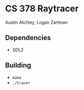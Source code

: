 # CS 378 Raytracer
Austin Atchley, Logan Zartman

## Dependencies
* SDL2

## Building
* `make`
* `./tracer`
